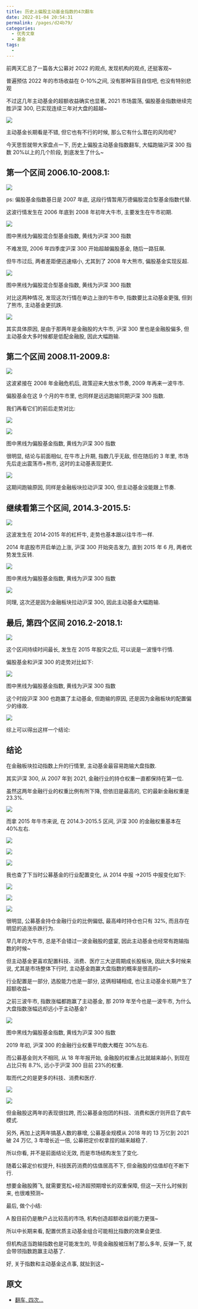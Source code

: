 ```yaml
---
title: 历史上偏股主动基金指数的4次翻车
date: 2022-01-04 20:54:31
permalink: /pages/d24b79/
categories:
  - 优秀文章
  - 基金
tags:
  -
---
```


前两天汇总了一篇各大公募对 2022 的观点, 发现机构的观点, 还挺客观~

普遍预估 2022 年的市场收益在 0-10%之间, 没有那种盲目自信吧, 也没有特别悲观

不过这几年主动基金的超额收益确实也显著, 2021 市场震荡, 偏股基金指数继续完胜沪深 300, 已实现连续三年对大盘的超越~

![](.article/../../../.vuepress/public/img/article/158.jpg)

主动基金长期看是不错, 但它也有不行的时候, 那么它有什么潜在的风险呢?

今天思哲就带大家盘点一下, 历史上偏股主动基金指数翻车, 大幅跑输沪深 300 指数 20%以上的几个阶段, 到底发生了什么~

## 第一个区间 2006.10-2008.1:

![](../../.vuepress/public/img/article/159.jpg)

ps: 偏股基金指数基日是 2007 年底, 这段行情暂用万德偏股混合型基金指数代替.

这波行情发生在 2006 年底到 2008 年初年大牛市, 主要发生在牛市初期.

![](.article/../../../.vuepress/public/img/article/160.jpg)

图中黑线为偏股混合型基金指数, 黄线为沪深 300 指数

不难发现, 2006 年四季度沪深 300 开始超越偏股基金, 随后一路狂飙.

但牛市过后, 两者差距便迅速缩小, 尤其到了 2008 年大熊市, 偏股基金实现反超.

![](../../.vuepress/public/img/article/161.jpg)

图中黑线为偏股混合型基金指数, 黄线为沪深 300 指数

对比这两种情况, 发现这次行情在单边上涨的牛市中, 指数要比主动基金更强, 但到了熊市, 主动基金更抗跌.

![](../../.vuepress/public/img/article/162.png)

其实具体原因, 是由于那两年是金融股的大牛市, 沪深 300 里也是金融股偏多, 但主动基金大多时候都是低配金融股, 因此大幅跑输.

## 第二个区间 2008.11-2009.8:

![](../../.vuepress/public/img/article/163.jpg)

这波紧接在 2008 年金融危机后, 政策迎来大放水节奏, 2009 年再来一波牛市.

偏股基金在这 9 个月的牛市里, 也同样是远远跑输同期沪深 300 指数.

我们再看它们的前后走势对比:

![](../../.vuepress/public/img/article/164.jpg)

![](../../.vuepress/public/img/article/165.jpg)

图中黑线为偏股基金指数, 黄线为沪深 300 指数

很明显, 结论与前面相似, 在牛市上升期, 指数几乎无敌, 但在随后的 3 年里, 市场先后走出震荡市+熊市, 这时的主动基表现更优.

![](../../.vuepress/public/img/article/166.jpg)

这期间跑输原因, 同样是金融板块拉动沪深 300, 但主动基金没能跟上节奏.

## 继续看第三个区间, 2014.3-2015.5:

![](../../.vuepress/public/img/article/167.jpg)

这波发生在 2014-2015 年的杠杆牛, 走势也基本跟以往牛市一样.

2014 年底股市开启单边上涨, 沪深 300 开始突击发力, 直到 2015 年 6 月, 两者优势发生反转.

![](../../.vuepress/public/img/article/168.jpg)

图中黑线为偏股基金指数, 黄线为沪深 300 指数

![](../../.vuepress/public/img/article/169.jpg)

同理, 这次还是因为金融板块拉动沪深 300, 因此主动基金大幅跑输.

## 最后, 第四个区间 2016.2-2018.1:

![](../../.vuepress/public/img/article/170.jpg)

这个区间持续时间最长, 发生在 2015 年股灾之后, 可以说是一波慢牛行情.

偏股基金和沪深 300 的走势对比如下:

![](../../.vuepress/public/img/article/171.jpg)

图中黑线为偏股基金指数, 黄线为沪深 300 指数

这个时段沪深 300 也跑赢了主动基金, 但跑输的原因, 还是因为金融板块的配置偏少的缘故.

![](../../.vuepress/public/img/article/172.jpg)

综上可以得出这样一个结论:

## 结论

在金融板块拉动指数上升的行情里, 主动基金最容易跑输大盘指数.

其实沪深 300, 从 2007 年到 2021, 金融行业的持仓权重一直都保持在第一位.

虽然这两年金融行业的权重比例有所下降, 但依旧是最高的, 它的最新金融权重是 23.3%.

![](../../.vuepress/public/img/article/173.jpg)

而拿 2015 年牛市来说, 在 2014.3-2015.5 区间, 沪深 300 的金融权重基本在 40%左右.

![](../../.vuepress/public/img/article/174.jpg)

![](../../.vuepress/public/img/article/175.jpg)

![](../../.vuepress/public/img/article/176.jpg)

我也查了下当时公募基金的行业配置变化, 从 2014 中报 →2015 中报变化如下:

![](../../.vuepress/public/img/article/177.jpg)

![](../../.vuepress/public/img/article/178.jpg)

![](../../.vuepress/public/img/article/179.jpg)

很明显, 公募基金持仓金融行业的比例偏低, 最高峰时持仓也只有 32%, 而且存在明显的追涨杀跌行为.

早几年的大牛市, 总是不会错过一波金融股的盛宴, 因此主动基金也经常有跑输指数的时候~

但主动基金更喜欢配置科技、消费、医疗三大逆周期成长股板块, 因此大多时候来说, 尤其是市场整体下行时, 主动基金跑赢大盘指数的概率是很高的~

行业配置是一部分, 选股能力也是一部分, 这俩相辅相成, 也让主动基金长期产生了超额收益~

之前三波牛市, 指数涨幅都跑赢了主动基金, 那 2019 年至今也是一波牛市, 为什么大盘指数涨幅远却远小于主动基金?

![](../../.vuepress/public/img/article/180.jpg)

图中黑线为偏股基金指数, 黄线为沪深 300 指数

2019 年初, 沪深 300 的金融行业权重平均数大概在 30%左右.

而公募基金则大不相同, 从 18 年年报开始, 金融股的权重占比就越来越小, 到现在占比只有 8.7%, 远小于沪深 300 目前 23%的权重.

取而代之的是更多的科技、消费和医疗.

![](../../.vuepress/public/img/article/181.jpg)

![](../../.vuepress/public/img/article/182.jpg)

但金融股这两年的表现很拉跨, 而公募基金抱团的科技、消费和医疗则开启了疯牛模式.

另外, 再加上这两年搞基人数的暴增, 公募基金规模从 2018 年的 13 万亿到 2021 破 24 万亿, 3 年增长近一倍, 公募把定价权拿捏的越来越稳了.

所以你看, 并不是前面结论无效, 而是市场结构发生了变化.

随着公募定价权提升, 科技医药消费的估值居高不下, 但金融股的估值却在不断下行.

想要金融股腾飞, 就需要宽松+经济超预期增长的双重保障, 但这一天什么时候到来, 也很难预测~

最后, 做个小结:

A 股目前仍是散户占比较高的市场, 机构创造超额收益的能力更强~

所以中长期来看, 配置优质主动基金组合可能相比指数的效果会更佳.

但机构适当跑输指数也是可能发生的, 毕竟金融股被压制了那么多年, 反弹一下, 就会带领指数跑赢主动基了.

好, 关于指数和主动基金这点事, 就扯到这~

## 原文

- [翻车, 四次...](https://mp.weixin.qq.com/s/Brw7ul6zdLu8IVsnB1pLDw)

